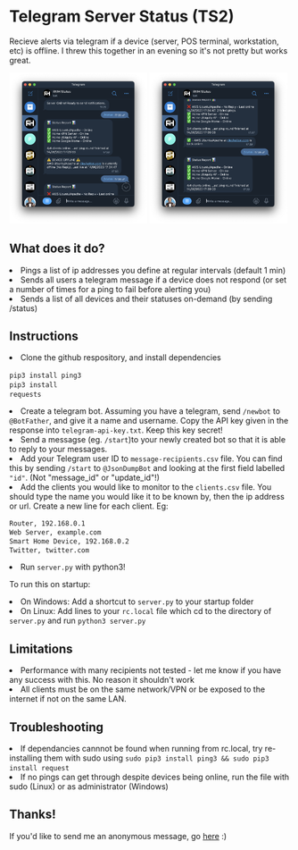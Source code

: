 <h1>Telegram Server Status (TS2)</h1>
Recieve alerts via telegram if a device (server, POS terminal, workstation, etc) is offline. I threw this together in an evening so it's not pretty but works great.

<p float="left">
  <img src="screenshots/image-1.png" width="49%" />
  <img src="screenshots/image-2.png" width="49%" /> 
</p>

<h2>What does it do?</h2>
<li>Pings a list of ip addresses you define at regular intervals (default 1 min)
<li>Sends all users a telegram message if a device does not respond (or set a number of times for a ping to fail before alerting you)
<li>Sends a list of all devices and their statuses on-demand (by sending /status)

<h2>Instructions</h2>
<li>Clone the github respository, and install dependencies

<code>pip3 install ping3</code><br>
<code>pip3 install requests</code>

<li>Create a telegram bot. Assuming you have a telegram, send <code>/newbot</code> to <code>@BotFather</code>, and give it a name and username. Copy the API key given in the response into <code>telegram-api-key.txt</code>. Keep this key secret!
<li>Send a messagse (eg. <code>/start</code>)to your newly created bot so that it is able to reply to your messages.
<li>Add your Telegram user ID to <code>message-recipients.csv</code> file. You can find this by sending <code>/start</code> to <code>@JsonDumpBot</code> and looking at the first field labelled <code>"id"</code>. (Not "message_id" or "update_id"!)
<li>Add the clients you would like to monitor to the <code>clients.csv</code> file. You should type the name you would like it to be known by, then the ip address or url. Create a new line for each client. Eg:

```
Router, 192.168.0.1
Web Server, example.com
Smart Home Device, 192.168.0.2
Twitter, twitter.com
```
<li>Run <code>server.py</code> with python3!

To run this on startup:
<li>On Windows: Add a shortcut to <code>server.py</code> to your startup folder
<li>On Linux: Add lines to your <code>rc.local</code> file which cd to the directory of <code>server.py</code> and run <code>python3 server.py</code>

<h2>Limitations</h2>
<li>Performance with many recipients not tested - let me know if you have any success with this. No reason it shouldn't work
<li>All clients must be on the same network/VPN or be exposed to the internet if not on the same LAN.

<h2>Troubleshooting</h2>
<li>If dependancies cannnot be found when running from rc.local, try re-installing them with sudo using <code>sudo pip3 install ping3 && sudo pip3 install request</code>
<li>If no pings can get through despite devices being online, run the file with sudo (Linux) or as administrator (Windows)

<h2>Thanks!</h2>
If you'd like to send me an anonymous message, go <a href="https://rileyhutton.com/sendme/">here</a> :)